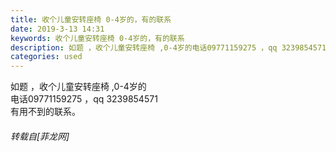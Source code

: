 ```yaml
---
title: 收个儿童安转座椅 0-4岁的，有的联系
date: 2019-3-13 14:31
keywords: 收个儿童安转座椅 0-4岁的，有的联系
description: 如题 ，收个儿童安转座椅 ,0-4岁的电话09771159275 ，qq 3239854571有用不到的联系。
categories: used
---
```

<td class="t_f" id="postmessage_3216244">

如题 ，收个儿童安转座椅 ,0-4岁的<br/>
电话09771159275 ，qq 3239854571<br/>
有用不到的联系。</td>
###### 转载自[菲龙网]